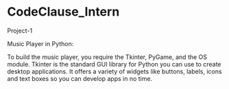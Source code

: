 # CodeClause_Intern

Project-1


Music Player in Python:


To build the music player, you require the Tkinter, PyGame, and the OS module. Tkinter is the standard GUI library for Python you can use to create desktop applications. It offers a variety of widgets like buttons, labels, icons and text boxes so you can develop apps in no time.
